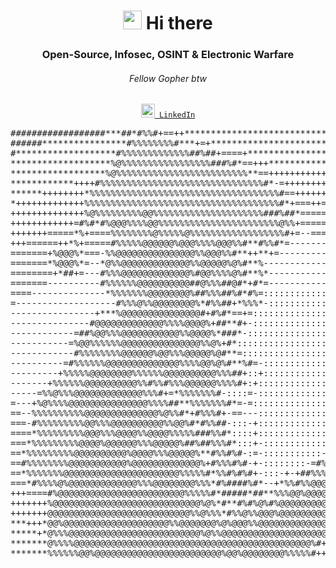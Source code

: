 <h1 align="center"><img src="https://raw.githubusercontent.com/MartinHeinz/MartinHeinz/master/wave.gif" width=30px> Hi there</h1>
<h3 align="center">Open-Source, Infosec, OSINT & Electronic Warfare</h3>
<h6 align="center">Fellow Gopher btw</h6>
<p align="center"><code><a href="https://www.linkedin.com/in/lucas-krell/" title="LinkedIn Profile"><img width="22" src="linkedin.svg"> LinkedIn</a></code></p>
<pre align="center">##################***##*#%%#+==++****************************************#*#########################
######****************#%%%%%%%%#***+=+****************************************************##########
#*******************#%%%%%%%%%%%%%##%##+====+****************************************************###
*******************%@%%%%%%%%%%%%%%%%%###%#*==+++***************************************************
******************%@%%%%%%%%%%%%%%%%%%%%%%%%%**==+++++++++++++**++++++******************************
************++++#%%%%%%%%%%%%%%%%%%%%%%%%%%%%%%%#*-=+++++++++++++++++++++++++++++++++++*************
******++++++++*%%%%%%%%%%%%%%%%%%%%%%%%%%%%%%%%%%%%#==+++++++++++++++++++++++++++++++++++++++*******
*+++++++++++++%%%%%%%%%%%%%%%%%%%%%%%%%%%%%%%%%%%%%#*+===++=+===+++++++++++++++++++++++++++++++++***
++++++++++++++%@%%%%%%%%%@@%%%%%%%%%%%%%%%%%%%%%###%##*======================++++++++++**+++++++++**
++++++++++++=#%#*#%@@@%%%%@@%%%%%%%%%%%%%%%%%%%%%%%@%%+============================++++++*#*++++++++
+++++++=====*%+====%%%%%%%%@%%%%%@%%%%%%%%%%%%%%%%%%#+=--==================================+#*++++++
+++======++*%+=====#%%%%%@@@@@@%@@@%%%%@@@%%#**#%%#*=------------------=====================+%++++++
=======+%@@@%*===-%%@@@@@@@@@@@@@@@%%@@@%%#**++**+=--------------------------===============+%*==+++
=======*%@@@%*=--*@%%@@@@@@@@@@@@@%%@@@@@%@%#**%---------------------------------==========+#%+=====
========+*##+=---#%%%@@@@@@@@@@@@@%#@@%%%%@%#**%*---------------------------=*#***+---====+##*======
=======----------#%%%%%%@@@@@@@@@@##@%%%##@#*+#*=--------------------------##*--##+=----=+###=======
====--------------*%%%%%%%@@@@@@@@%##%%%##%#*#%=::::::::::::::---==+***+=-=###++#%#=-=+*###*=--=====
=-------------------#%%%@%%@@@@@@@@%*#%%##+*%%%*-:::::::::::::-=**+=+*###################*=------===
----------------+***%@@@@@@@@@@@@@@@#+#%#*==+=::::::::::::::::+=:::::::=###############+-----------=
---------------#@@@@@@@@@@@@@%%%%@@@@%+##**#+-:::::::::::::::-::::::::=*##########%######**=--------
------------=##%@@%%%@@@@@@@@@@@%%@@@@%*###*-::::::::::::::::::::::=*#%%##############%######+------
-----------=%@@%%%%%%@@@@@@@@@@@@@@@%%@%+#*:::::::::::::::::::::::+##*+==*###########=::---=+##+----
------------#%%%%%%%%@@@@@@%@@%%%@@@@@%@#**=:::::::::::::::::::::+#*::::::+#########+-::------+#----
----------=#%%%%%%@@@@@@@@@@@@@@%%%%@@%@%#**%#=-::::::::::::::::=#=::::::=#%%%%%#####=:--------#----
---------+%%%%%@@@@@@@@%%%%%%@@@@@@@@@@%%%##+::+::::::::::::::::+#::::::-#%%%##++*####+--------+----
-------+%%%%%%@@@@@@@@@@%%#%%#%%%@@@@@@%%%%#+:+:::::::::::::::::=#-:::::+####-::::=#####=-----------
-----=%%@%%%@@@@@@@@@@@@@%%%#+=*%%%%%%%#-::::=-::::::::::::::::::+=:::::###*::::::::-=*###*---------
=---+%@%%%%@@@@@@@@@@@@@@@%%%%##**%%%%%%%#*=-=::::::::::::::::::::-:::-:###=:-=**--:-----+##=-------
==--%%%%%%%%%%@@@@@@@@@@@@@@%@%%#*+#%%%#+-==---:::::::::::::::::--::=*-:+######==**=-------+#=------
===-#%%%%%%%%%@@%%%@@@@@@@@@@%%@@%#*#%%##-:::-+:::::::::::::::::++-+%*=+#%%%##*##=----------#*----==
====*%%%%%%%%%@@@%%%@@@@%%@@@@%%%%%###%%#*::::+::::::::::::::::-*#%%%%%%%%%#%%#+------------#=---===
===*%%%%%%%%%@@@@%@@@@@@%%%@@@@@%##%##%%%#*:::+-:::::::::::::-*#%%%@@@%%@%%%%+-----------==*=--=====
==*%%%%%%%%%@@@@@@@@@@%@@@@%%%@@@@@%**#%%#%#-:=-:::::::::::-+#%%%@@@@%%%@%%+-------------=---=======
==#%%%%%%%%@@@@@@@@@@@%@@@@@@@@@@@@@%+#%%%#%#-+-::::::::-=#%%%%%%%@@@@@@@%*=---------------=========
==*%%%%%%%@@@@@@@@@@@@@@@@@@@@@@%%%%%#*%%#%#%#+-:::-+-+##%%%%%%%%@@@@@%*=--------------=============
===*#%%%%@%@@@@@@@@@@@@@%%%@@@@@@@@%%%*#%####%#*--+*%%#%%@@@@@@@@@@@%%#+=---------=================+
+++====#%@@@@@@@@@@@@@@@@@@@@@@@@%%%%%#*#####*##**%%%@@%@@@@@@@@@@@@@@@%*---====================++++
+++++++%@@@@@@@@@@@@@@@@@@@@@@@@@@@@%@%*#**#%#%@%#%@@@@@@@@@@@@@@@%%#+=-======================++++++
+++++++@@@@@@@@@@@@@@@@@@@@@@@@@@@%%@%%%*#%%@%%@@@%@@@@@@@@@@@%#+====================+++++++++++++++
***+++*@@%@@@@@@@@@@@@@@@@@@@@%%@@@@@@@%@%@@@%%@@@@@@@@@@@@@%+==============+++++++++++++++++++++++*
*****+*@%%%@@@@@@@@@@@@@@@@@@@@@@@@@%@%%@@@@@@@@@@@@@@@@@@@@+======+++++++++++++++++++++++++++++****
*******@%%%%@@@@@@@@@@@@@@@@@@@@@@@@@@@@@@@@@@@@@@@@@@@@@%#++++++++++++++++++++++++++***************
*******%%%%%%@@%@@@@@@@@@@@@@@@@@@@@@@@@%@@%@@@@@@@@%%%%%#+++++++++++++++***************************</pre>
